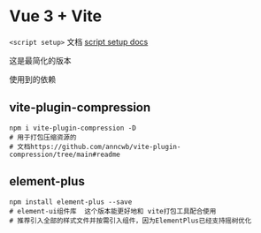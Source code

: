 # Vue 3 + Vite

`<script setup>` 文档 [script setup docs](https://v3.cn.vuejs.org/api/sfc-script-setup.html) 

这是最简化的版本

使用到的依赖

## vite-plugin-compression

```shell
npm i vite-plugin-compression -D
# 用于打包压缩资源的
# 文档https://github.com/anncwb/vite-plugin-compression/tree/main#readme
```

## element-plus

```shell
npm install element-plus --save
# element-ui组件库  这个版本能更好地和 vite打包工具配合使用
# 推荐引入全部的样式文件并按需引入组件，因为ElementPlus已经支持摇树优化
```


